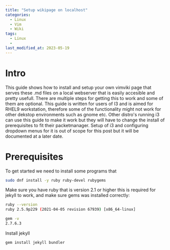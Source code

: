```yaml
---
title: "Setup wikipage on localhost"
categories:
  - Linux
  - Vim
  - Wiki
tags:
  - Linux
  -
last_modified_at: 2023-05-19
---
```


# Intro
This guide shows how to install and setup your own vimviki page that serves these .md files on a local webserver that is easily accesible and pretty usefull.
There are multiple steps for getting this to work and some of them are optional.
This guide is written for users of I3 and is aimed for RHEL9 workstation, therefore some of the functionality might not work for other dekstop environments such as gnome etc.
Other distro's running i3 can use this guide to make it work but they will have to change the install of prerequisites to fit their packetmanager.
Setup of i3 and configuring dropdown menus for it is out of scope for this post but it will be documented at a later date.

# Prerequisites

To get started we need to install some programs that

```bash
sudo dnf install -y ruby ruby-devel rubygems
```

Make sure you have ruby that is version 2.1 or higher this is required for jekyll to work, and make sure gems was installed correctly:
```bash
ruby --version
ruby 2.5.9p229 (2021-04-05 revision 67939) [x86_64-linux]

gem -v
2.7.6.3
```

Install jekyll
```bash
gem install jekyll bundler
```

